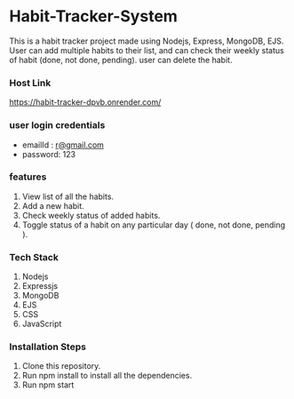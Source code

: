 # Habit-Tracker-System

This is a habit tracker project  made using Nodejs, Express, MongoDB, EJS. User can add multiple habits to their list, and can check their weekly status of habit (done, not done, pending).
user can delete the habit.

### Host Link
https://habit-tracker-dpvb.onrender.com/

### user login credentials
+ emailId : r@gmail.com
+ password: 123

### features

1. View list of all the habits.
2. Add a new habit.
3. Check weekly status of added habits.
4. Toggle status of a habit on any particular day ( done, not done, pending ).

### Tech Stack

1. Nodejs
2. Expressjs
3. MongoDB
4. EJS
3. CSS
6. JavaScript

### Installation Steps

1. Clone this repository.
2. Run npm install to install all the dependencies.
3. Run npm start



